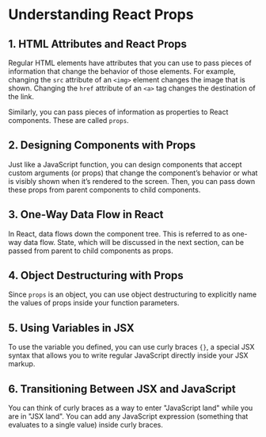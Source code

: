 # Understanding React Props

## 1. HTML Attributes and React Props

Regular HTML elements have attributes that you can use to pass pieces of information that change the behavior of those elements. For example, changing the `src` attribute of an `<img>` element changes the image that is shown. Changing the `href` attribute of an `<a>` tag changes the destination of the link.

Similarly, you can pass pieces of information as properties to React components. These are called `props`.

## 2. Designing Components with Props

Just like a JavaScript function, you can design components that accept custom arguments (or props) that change the component’s behavior or what is visibly shown when it’s rendered to the screen. Then, you can pass down these props from parent components to child components.

## 3. One-Way Data Flow in React

In React, data flows down the component tree. This is referred to as one-way data flow. State, which will be discussed in the next section, can be passed from parent to child components as props.

## 4. Object Destructuring with Props

Since `props` is an object, you can use object destructuring to explicitly name the values of props inside your function parameters.

## 5. Using Variables in JSX

To use the variable you defined, you can use curly braces `{}`, a special JSX syntax that allows you to write regular JavaScript directly inside your JSX markup.

## 6. Transitioning Between JSX and JavaScript

You can think of curly braces as a way to enter "JavaScript land" while you are in "JSX land". You can add any JavaScript expression (something that evaluates to a single value) inside curly braces.
